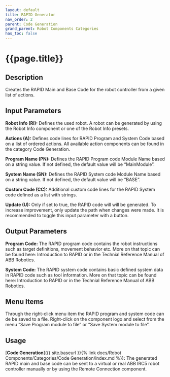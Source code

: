 ```yaml
---
layout: default
title: RAPID Generator
nav_order: 2
parent: Code Generation
grand_parent: Robot Components Categories
has_toc: false
---
```


# **{{page.title}}**

## **Description**

Creates the RAPID Main and Base Code for the robot controller from a given list of actions.

## **Input Parameters**

**Robot Info (RI):** Defines the used robot. A robot can be generated by using the Robot Info component or one of the Robot Info presets. 

**Actions (A):** Defines code lines for RAPID Program and System Code based on a list of ordered actions. All available action components can be found in the category Code Generation.

**Program Name (PN):** Defines the RAPID Program code Module Name based on a string value. If not defined, the default value will be “MainModule”.

**System Name (SN):** Defines the RAPID System code Module Name based on a string value. If not defined, the default value will be “BASE”.

**Custom Code (CC):** Additional custom code lines for the RAPID System code defined as a list with strings. 

**Update (U):** Only if set to true, the RAPID code will will be generated. To increase improvement, only update the path when changes were made. It is recommended to toggle this input parameter with a button.  

## **Output Parameters**

**Program Code:** The RAPID program code contains the robot instructions such as target definitions, movement behavior etc. More on that topic can be found here: Introduction to RAPID or in the Technial Reference Manual of ABB Robotics.

**System Code:** The RAPID system code contains basic defined system data in RAPID code such as tool information. More on that topic can be found here: Introduction to RAPID or in the Technial Reference Manual of ABB Robotics.

## **Menu Items**

Through the right-click menu item the RAPID program and system code can de be saved to a file. Right-click on the component logo and select from the menu “Save Program module to file” or “Save System module to file”.

## **Usage**

[**Code Generation**]({{ site.baseurl }}{% link docs/Robot Components/Categories/Code Generation/index.md %})**:** The generated RAPID main and base code can be sent to a virtual or real ABB IRC5 robot controller manually or by using the Remote Connection component.